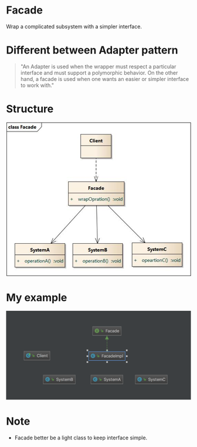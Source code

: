 # Facade
Wrap a complicated subsystem with a simpler interface.

# Different between Adapter pattern
> "An Adapter is used when the wrapper must respect a particular interface and must support a polymorphic behavior. On the other hand, a facade is used when one wants an easier or simpler interface to work with."

# Structure
![](src/main/resources/facade.jpg)

# My example
![](src/main/resources/my-example.png)

# Note
- Facade better be a light class to keep interface simple. 